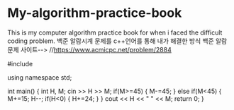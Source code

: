 # My-algorithm-practice-book
This is my computer algorithm practice book for when i faced the difficult coding problem.
백준 알람시계 문제를 c++언어를 통해 내가 해결한 방식 
백준 알람 문제 사이트--> //https://www.acmicpc.net/problem/2884

#include <iostream>

using namespace std;

int main()
{
    int H, M;
    cin >> H >> M;
    if(M>=45)
    {
        M-=45;
    }
    else if(M<45)
    {
        M+=15;
        H--;
        if(H<0)
        {
            H+=24;
        }
    }
    cout << H << " " << M;
    return 0;
}
